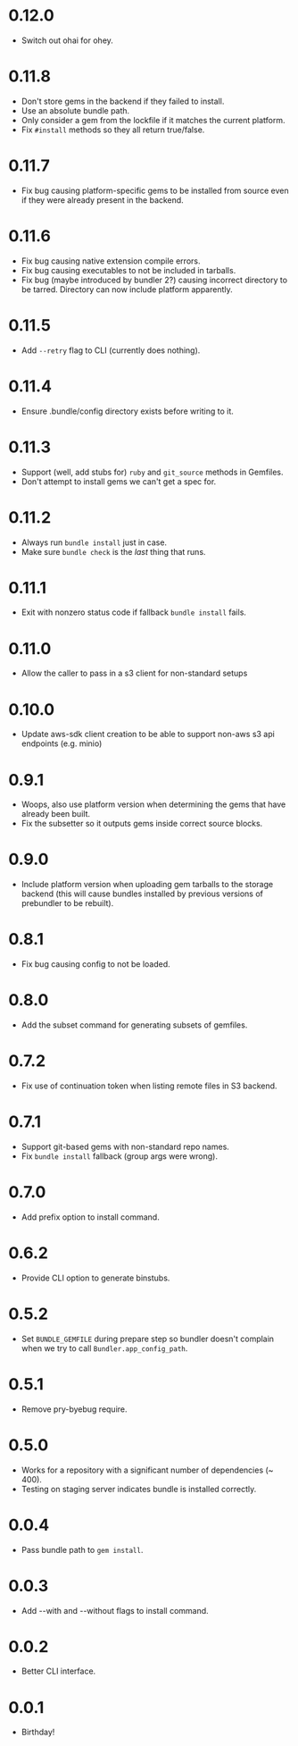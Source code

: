 0.12.0
===
- Switch out ohai for ohey.

0.11.8
===
- Don't store gems in the backend if they failed to install.
- Use an absolute bundle path.
- Only consider a gem from the lockfile if it matches the current platform.
- Fix `#install` methods so they all return true/false.

0.11.7
===
- Fix bug causing platform-specific gems to be installed from source even if they were already present in the backend.

0.11.6
===
- Fix bug causing native extension compile errors.
- Fix bug causing executables to not be included in tarballs.
- Fix bug (maybe introduced by bundler 2?) causing incorrect directory to be tarred. Directory can now include platform apparently.

0.11.5
===
- Add `--retry` flag to CLI (currently does nothing).

0.11.4
===
- Ensure .bundle/config directory exists before writing to it.

0.11.3
===
- Support (well, add stubs for) `ruby` and `git_source` methods in Gemfiles.
- Don't attempt to install gems we can't get a spec for.

0.11.2
===
- Always run `bundle install` just in case.
- Make sure `bundle check` is the _last_ thing that runs.

0.11.1
===
- Exit with nonzero status code if fallback `bundle install` fails.

0.11.0
===
- Allow the caller to pass in a s3 client for non-standard setups

0.10.0
===
- Update aws-sdk client creation to be able to support non-aws s3 api endpoints (e.g. minio)

0.9.1
===
- Woops, also use platform version when determining the gems that have already been built.
- Fix the subsetter so it outputs gems inside correct source blocks.

0.9.0
===
- Include platform version when uploading gem tarballs to the storage backend (this will cause bundles installed by previous versions of prebundler to be rebuilt).

0.8.1
===
- Fix bug causing config to not be loaded.

0.8.0
===
- Add the subset command for generating subsets of gemfiles.

0.7.2
===
- Fix use of continuation token when listing remote files in S3 backend.

0.7.1
===
- Support git-based gems with non-standard repo names.
- Fix `bundle install` fallback (group args were wrong).

0.7.0
===
- Add prefix option to install command.

0.6.2
===
- Provide CLI option to generate binstubs.

0.5.2
===
- Set `BUNDLE_GEMFILE` during prepare step so bundler doesn't complain when we try to call `Bundler.app_config_path`.

0.5.1
===
- Remove pry-byebug require.

0.5.0
===
- Works for a repository with a significant number of dependencies (~ 400).
- Testing on staging server indicates bundle is installed correctly.

0.0.4
===
- Pass bundle path to `gem install`.

0.0.3
===
- Add --with and --without flags to install command.

0.0.2
===
- Better CLI interface.

0.0.1
===
- Birthday!
